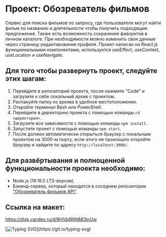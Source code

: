 # Проект: Обозреватель фильмов

Сервис для поиска фильмов по запросу, где пользователи могут найти фильм по названию и длительности чтобы получить подходящие предложения. Также есть возможность сохранения фаворитов в личном каталоге. При необходимости можно изменить свои данные через страницу редактирования профиля. Проект написан на React.js функциональными компонентами, используется useEffect, useContext, useLocation и useNavigate.

## Для того чтобы развернуть проект, следуйте этих шагам:

1. Перейдите в репозиторий проекта, после нажмите "Code" и загрузите к себе локальный архив с проектом.
2. Распакуйте папку из архива в удобное местоположение.
3. Откройте терминал Bash или PowerShell.
4. Перейдите в директорию проекта с помощью команды `cd <директория>`.
5. Загрузите все зависимости с помощью команды `npm install`.
6. Запустите проект с помощью команды `npm start`.
7. После должен автоматически открыться браузер с локальным проектом на 3000-м порту, если этого не произошло откройте браузер и зайдите по адресу `http://localhost:3000/`.

## Для развёртывания и полноценной функциональности проекта необходимо:
- Node.js (18.16.0 LTS-версия).
- Бэкенд-сервер, который находится в соседнем репозитории ["Обозреватель фильмов API"](https://github.com/katokinawa/movies-explorer-api).

## Ссылка на макет:
https://disk.yandex.ru/d/8HVb6NN883inUw

[![Typing SVG](https://readme-typing-svg.herokuapp.com?font=Inter&weight=500&duration=10000&pause=1000&repeat=false&width=435&lines=%D0%A1%D0%BF%D0%B0%D1%81%D0%B8%D0%B1%D0%BE+%D0%B7%D0%B0+%D0%B2%D0%BD%D0%B8%D0%BC%D0%B0%D0%BD%D0%B8%D0%B5!)](https://git.io/typing-svg)
